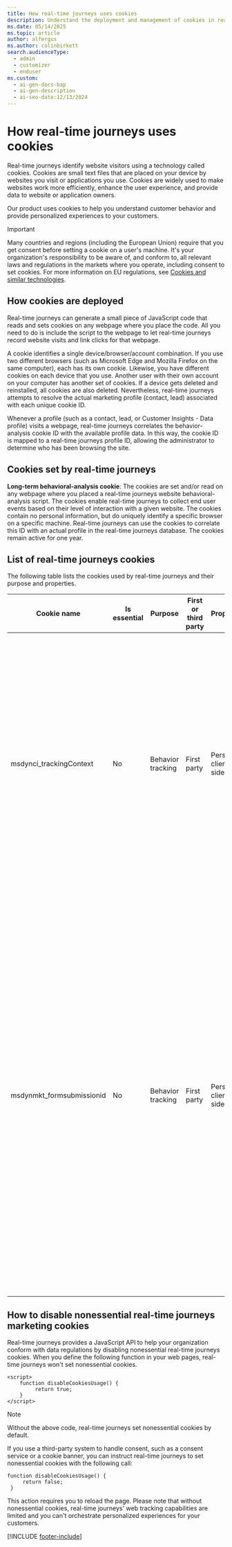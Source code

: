 ```yaml
---
title: How real-time journeys uses cookies
description: Understand the deployment and management of cookies in real-time journeys for personalized customer interactions.
ms.date: 05/14/2025
ms.topic: article
author: alfergus
ms.author: colinbirkett
search.audienceType:
  - admin
  - customizer
  - enduser
ms.custom:
  - ai-gen-docs-bap
  - ai-gen-description
  - ai-seo-date:12/13/2024
---
```


# How real-time journeys uses cookies

Real-time journeys identify website visitors using a technology called cookies. Cookies are small text files that are placed on your device by websites you visit or applications you use. Cookies are widely used to make websites work more efficiently, enhance the user experience, and provide data to website or application owners.

Our product uses cookies to help you understand customer behavior and provide personalized experiences to your customers.

> [!IMPORTANT]
> Many countries and regions (including the European Union) require that you get consent before setting a cookie on a user's machine. It's your organization's responsibility to be aware of, and conform to, all relevant laws and regulations in the markets where you operate, including consent to set cookies. For more information on EU regulations, see [Cookies and similar technologies](https://commission.europa.eu/resources-partners/europa-web-guide/design-content-and-development/privacy-security-and-legal-notices/cookies-and-similar-technologies_en).

## How cookies are deployed

Real-time journeys can generate a small piece of JavaScript code that reads and sets cookies on any webpage where you place the code. All you need to do is include the script to the webpage to let real-time journeys record website visits and link clicks for that webpage.

A cookie identifies a single device/browser/account combination. If you use two different browsers (such as Microsoft Edge and Mozilla Firefox on the same computer), each has its own cookie. Likewise, you have different cookies on each device that you use. Another user with their own account on your computer has another set of cookies. If a device gets deleted and reinstalled, all cookies are also deleted. Nevertheless, real-time journeys attempts to resolve the actual marketing profile (contact, lead) associated with each unique cookie ID.

Whenever a profile (such as a contact, lead, or Customer Insights - Data profile) visits a webpage, real-time journeys correlates the behavior-analysis cookie ID with the available profile data. In this way, the cookie ID is mapped to a real-time journeys profile ID, allowing the administrator to determine who has been browsing the site.

## Cookies set by real-time journeys

**Long-term behavioral-analysis cookie**: The cookies are set and/or read on any webpage where you placed a real-time journeys website behavioral-analysis script. The cookies enable real-time journeys to collect end user events based on their level of interaction with a given website. The cookies contain no personal information, but do uniquely identify a specific browser on a specific machine. Real-time journeys can use the cookies to correlate this ID with an actual profile in the real-time journeys database. The cookies remain active for one year.

## List of real-time journeys cookies

The following table lists the cookies used by real-time journeys and their purpose and properties.

| Cookie name             | Is essential | Purpose           | First or third party | Properties              | Function (purpose detail)                                                                                                                                                                                                                                                                                                                   | Source URL/JavaScript |
|-------------------------|--------------|-------------------|----------------------|-------------------------|---------------------------------------------------------------------------------------------------------------------------------------------------------------------------------------------------------------------------------------------------------------------------------------------------------------------------------------------|---------------|
| msdynci_trackingContext | No           | Behavior tracking | First party          | Persistent, client-side | This cookie tracks web behavior, such as page visits and clicks, over a 365-day period. It associates this behavior with a known user profile within Customer Insights - Journeys to enable orchestration of personalized experiences tailored to user behavior and preferences, and analysis of end-user web interactions in reports. | Set by the website tracking script. This cookie is created when a user visits a website using a tracking link generated by a Customer Insights - Journeys email.            |
| msdynmkt_formsubmissionid | No | Behavior tracking | First party | Persistent, client-side | We set this cookie when an end user submits a Customer Insights - Journeys form (with web tracking enabled) on a web page. When a form is submitted by the end user, a new contact or lead is created. We use the cookie available in the browser to associate future page visits and clicks, over a 365-day period, with the newly generated contact or lead. This enables orchestration of personalized experiences tailored to user behavior and preferences, and analysis of end-user web interactions in reports. | Set by the service or form loader script.    |

## How to disable nonessential real-time journeys marketing cookies

Real-time journeys provides a JavaScript API to help your organization conform with data regulations by disabling nonessential real-time journeys cookies. When you define the following function in your web pages, real-time journeys won't set nonessential cookies.

```
<script>
    function disableCookiesUsage() {
         return true;
    }
</script>
```

> [!NOTE]
> Without the above code, real-time journeys set nonessential cookies by default.

If you use a third-party system to handle consent, such as a consent service or a cookie banner, you can instruct real-time journeys to set nonessential cookies with the following call:

```
function disableCookiesUsage() {
     return false;
 }
```

This action requires you to reload the page. Please note that without nonessential cookies, real-time journeys' web tracking capabilities are limited and you can't orchestrate personalized experiences for your customers.

[!INCLUDE [footer-include](./includes/footer-banner.md)]
